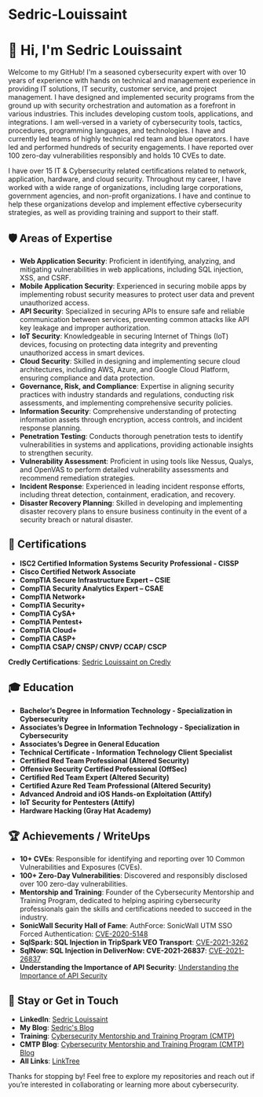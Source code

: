 # Sedric-Louissaint

 # 👋 Hi, I'm Sedric Louissaint

Welcome to my GitHub! I'm a seasoned cybersecurity expert with over 10 years of experience with hands on technical and management experience in providing IT solutions, IT security, customer service, and project management. I have designed and implemented security programs from the ground up with security orchestration and automation as a forefront in various industries. This includes developing custom tools, applications, and integrations. I am well-versed in a variety of cybersecurity tools, tactics, procedures, programming languages, and technologies. I have and currently led teams of highly technical red team and blue operators. I have led and performed hundreds of security engagements. I have reported over 100 zero-day vulnerabilities responsibly and holds 10 CVEs to date.  

I have over 15 IT & Cybersecurity related certifications related to network, application, hardware, and cloud security. Throughout my career, I have worked with a wide range of organizations, including large corporations, government agencies, and non-profit organizations. I have and continue to help these organizations develop and implement effective cybersecurity strategies, as well as providing training and support to their staff.


## 🛡️ Areas of Expertise

- **Web Application Security**: Proficient in identifying, analyzing, and mitigating vulnerabilities in web applications, including SQL injection, XSS, and CSRF.
- **Mobile Application Security**: Experienced in securing mobile apps by implementing robust security measures to protect user data and prevent unauthorized access.
- **API Security**: Specialized in securing APIs to ensure safe and reliable communication between services, preventing common attacks like API key leakage and improper authorization.
- **IoT Security**: Knowledgeable in securing Internet of Things (IoT) devices, focusing on protecting data integrity and preventing unauthorized access in smart devices.
- **Cloud Security**: Skilled in designing and implementing secure cloud architectures, including AWS, Azure, and Google Cloud Platform, ensuring compliance and data protection.
- **Governance, Risk, and Compliance**: Expertise in aligning security practices with industry standards and regulations, conducting risk assessments, and implementing comprehensive security policies.
- **Information Security**: Comprehensive understanding of protecting information assets through encryption, access controls, and incident response planning.
- **Penetration Testing**: Conducts thorough penetration tests to identify vulnerabilities in systems and applications, providing actionable insights to strengthen security.
- **Vulnerability Assessment**: Proficient in using tools like Nessus, Qualys, and OpenVAS to perform detailed vulnerability assessments and recommend remediation strategies.
- **Incident Response**: Experienced in leading incident response efforts, including threat detection, containment, eradication, and recovery.
- **Disaster Recovery Planning**: Skilled in developing and implementing disaster recovery plans to ensure business continuity in the event of a security breach or natural disaster.


## 📜 Certifications

- **ISC2 Certified Information Systems Security Professional - CISSP**
- **Cisco Certified Network Associate**
- **CompTIA Secure Infrastructure Expert – CSIE**
- **CompTIA Security Analytics Expert – CSAE**
- **CompTIA Network+**
- **CompTIA Security+**
- **CompTIA CySA+**
- **CompTIA Pentest+**
- **CompTIA Cloud+**
- **CompTIA CASP+**
- **CompTIA CSAP/ CNSP/ CNVP/ CCAP/ CSCP**

**Credly Certifications**: [Sedric Louissaint on Credly](https://www.credly.com/users/sedric-louissaint)



## 🎓 Education

- **Bachelor’s Degree in Information Technology - Specialization in Cybersecurity**
- **Associates’s Degree in Information Technology - Specialization in Cybersecurity**
- **Associates’s Degree in General Education**
- **Technical Certificate - Information Technology Client Specialist**
- **Certified Red Team Professional (Altered Security)**
- **Offensive Security Certified Professional (OffSec)**
- **Certified Red Team Expert (Altered Security)**
- **Certified Azure Red Team Professional (Altered Security)**
- **Advanced Android and iOS Hands-on Exploitation (Attify)**
- **IoT Security for Pentesters (Attify)**
- **Hardware Hacking (Gray Hat Academy)**


## 🏆 Achievements / WriteUps

- **10+ CVEs**: Responsible for identifying and reporting over 10 Common Vulnerabilities and Exposures (CVEs).
- **100+ Zero-Day Vulnerabilities**: Discovered and responsibly disclosed over 100 zero-day vulnerabilities.
- **Mentorship and Training**: Founder of the Cybersecurity Mentorship and Training Program, dedicated to helping aspiring cybersecurity professionals gain the skills and certifications needed to succeed in the industry.
- **SonicWall Security Hall of Fame**: AuthForce: SonicWall UTM SSO Forced Authentication: [CVE-2020-5148](https://sedriclouissaint.com/blog-1/f/forced-authentication-vulnerability-in-sonicwall-utmsso-agent)
- **SqlSpark: SQL Injection in TripSpark VEO Transport**: [CVE-2021-3262](https://sedriclouissaint.com/blog-1/f/cve-disclosure-sql-injection-vulnerability-in-tripspot-transport)
- **SqlNow: SQL Injection in DeliverNow: CVE-2021-26837**: [CVE-2021-26837](https://sedriclouissaint.com/blog-1/f/cve-disclosure-sql-injection-vulnerability-cve-2021-26837)
- **Understanding the Importance of API Security**: [Understanding the Importance of API Security](https://sedriclouissaint.com/blog-1/f/understanding-the-importance-of-api-security)


## 🔗 Stay or Get in Touch

- **LinkedIn**: [Sedric Louissaint](https://www.linkedin.com/in/sedric-louissaint)
- **My Blog**: [Sedric's Blog](https://sedriclouissaint.com/blog-1)
- **Training**: [Cybersecurity Mentorship and Training Program (CMTP)](https://susos.co)
- **CMTP Blog**: [Cybersecurity Mentorship and Training Program (CMTP) Blog](https://susos.co/blog)
- **All Links**: [LinkTree](https://linktr.ee/showupshowout)


Thanks for stopping by! Feel free to explore my repositories and reach out if you’re interested in collaborating or learning more about cybersecurity.
